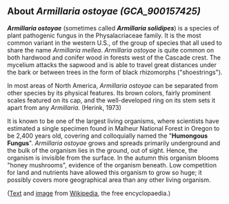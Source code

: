 About *Armillaria ostoyae (GCA\_900157425)* 
-------------------------------------------



***Armillaria ostoyae*** (sometimes called ***Armillaria solidipes***)
is a species of plant pathogenic fungus in the Physalacriaceae family.
It is the most common variant in the western U.S., of the group of
species that all used to share the name *Armillaria mellea*. *Armillaria
ostoyae* is quite common on both hardwood and conifer wood in forests
west of the Cascade crest. The mycelium attacks the sapwood and is able
to travel great distances under the bark or between trees in the form of
black rhizomorphs (\"shoestrings\").

In most areas of North America, *Armillaria ostoyae* can be separated
from other species by its physical features. Its brown colors, fairly
prominent scales featured on its cap, and the well-developed ring on its
stem sets it apart from any *Armillaria*. (Herink, 1973)

It is known to be one of the largest living organisms, where scientists
have estimated a single specimen found in Malheur National Forest in
Oregon to be 2,400 years old, covering and colloquially named the
\"**Humongous Fungus**\". *Armillaria ostoyae* grows and spreads
primarily underground and the bulk of the organism lies in the ground,
out of sight. Hence, the organism is invisible from the surface. In the
autumn this organism blooms \"honey mushrooms\", evidence of the
organism beneath. Low competition for land and nutrients have allowed
this organism to grow so huge; it possibly covers more geographical area
than any other living organism.

([Text](http://en.wikipedia.org/wiki/Armillaria_ostoyae) and
[image](https://commons.wikimedia.org/wiki/File:Armillaria_ostoyae.jpg)
from [Wikipedia](http://en.wikipedia.org/), the free encyclopaedia.)
